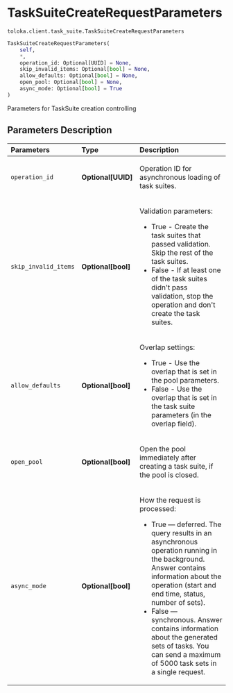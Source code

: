 # TaskSuiteCreateRequestParameters
`toloka.client.task_suite.TaskSuiteCreateRequestParameters`

```python
TaskSuiteCreateRequestParameters(
    self,
    *,
    operation_id: Optional[UUID] = None,
    skip_invalid_items: Optional[bool] = None,
    allow_defaults: Optional[bool] = None,
    open_pool: Optional[bool] = None,
    async_mode: Optional[bool] = True
)
```

Parameters for TaskSuite creation controlling

## Parameters Description

| Parameters | Type | Description |
| :----------| :----| :-----------|
`operation_id`|**Optional\[UUID\]**|<p>Operation ID for asynchronous loading of task suites.</p>
`skip_invalid_items`|**Optional\[bool\]**|<p>Validation parameters:<ul><li>True - Create the task suites that passed validation. Skip the rest of the task suites.</li><li>False - If at least one of the task suites didn&#x27;t pass validation, stop the operation and     don&#x27;t create the task suites.</li></ul></p>
`allow_defaults`|**Optional\[bool\]**|<p>Overlap settings:<ul><li>True - Use the overlap that is set in the pool parameters.</li><li>False - Use the overlap that is set in the task suite parameters (in the overlap field).</li></ul></p>
`open_pool`|**Optional\[bool\]**|<p>Open the pool immediately after creating a task suite, if the pool is closed.</p>
`async_mode`|**Optional\[bool\]**|<p>How the request is processed:<ul><li>True — deferred. The query results in an asynchronous operation running in the background.     Answer contains information about the operation (start and end time, status, number of sets).</li><li>False — synchronous. Answer contains information about the generated sets of tasks.     You can send a maximum of 5000 task sets in a single request.</li></ul></p>
